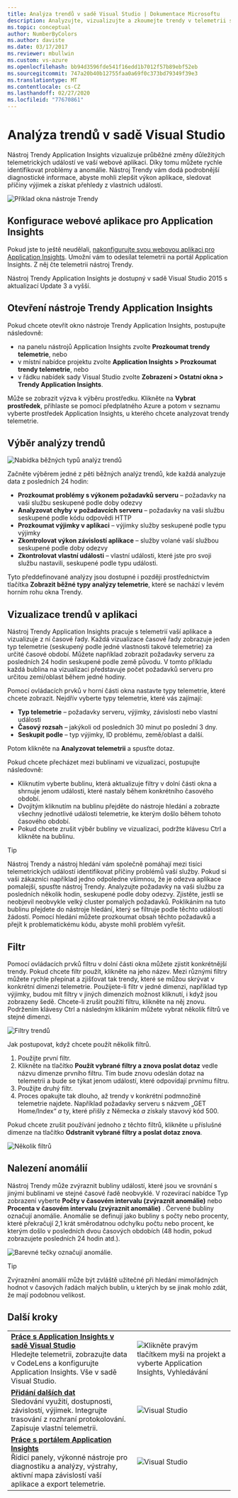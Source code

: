 ```yaml
---
title: Analýza trendů v sadě Visual Studio | Dokumentace Microsoftu
description: Analyzujte, vizualizujte a zkoumejte trendy v telemetrii služby Application Insights v sadě Visual Studio.
ms.topic: conceptual
author: NumberByColors
ms.author: daviste
ms.date: 03/17/2017
ms.reviewer: mbullwin
ms.custom: vs-azure
ms.openlocfilehash: bb94d3596fde541f16edd1b7012f57b89ebf52eb
ms.sourcegitcommit: 747a20b40b12755faa0a69f0c373bd79349f39e3
ms.translationtype: MT
ms.contentlocale: cs-CZ
ms.lasthandoff: 02/27/2020
ms.locfileid: "77670861"
---
```

# <a name="analyzing-trends-in-visual-studio"></a>Analýza trendů v sadě Visual Studio
Nástroj Trendy Application Insights vizualizuje průběžné změny důležitých telemetrických událostí ve vaší webové aplikaci. Díky tomu můžete rychle identifikovat problémy a anomálie. Nástroj Trendy vám dodá podrobnější diagnostické informace, abyste mohli zlepšit výkon aplikace, sledovat příčiny výjimek a získat přehledy z vlastních událostí.

![Příklad okna nástroje Trendy](./media/visual-studio-trends/app-insights-trends-hero-750.png)

## <a name="configure-your-web-app-for-application-insights"></a>Konfigurace webové aplikace pro Application Insights

Pokud jste to ještě neudělali, [nakonfigurujte svou webovou aplikaci pro Application Insights](../../azure-monitor/app/app-insights-overview.md). Umožní vám to odesílat telemetrii na portál Application Insights. Z něj čte telemetrii nástroj Trendy.

Nástroj Trendy Application Insights je dostupný v sadě Visual Studio 2015 s aktualizací Update 3 a vyšší.

## <a name="open-application-insights-trends"></a>Otevření nástroje Trendy Application Insights
Pokud chcete otevřít okno nástroje Trendy Application Insights, postupujte následovně:

* na panelu nástrojů Application Insights zvolte **Prozkoumat trendy telemetrie**, nebo
* v místní nabídce projektu zvolte **Application Insights > Prozkoumat trendy telemetrie**, nebo
* v řádku nabídek sady Visual Studio zvolte **Zobrazení > Ostatní okna > Trendy Application Insights**.

Může se zobrazit výzva k výběru prostředku. Klikněte na **Vybrat prostředek**, přihlaste se pomocí předplatného Azure a potom v seznamu vyberte prostředek Application Insights, u kterého chcete analyzovat trendy telemetrie.

## <a name="choose-a-trend-analysis"></a>Výběr analýzy trendů
![Nabídka běžných typů analýz trendů](./media/visual-studio-trends/app-insights-trends-1-750.png)

Začněte výběrem jedné z pěti běžných analýz trendů, kde každá analyzuje data z posledních 24 hodin:

* **Prozkoumat problémy s výkonem požadavků serveru** – požadavky na vaši službu seskupené podle doby odezvy
* **Analyzovat chyby v požadavcích serveru** – požadavky na vaši službu seskupené podle kódu odpovědi HTTP
* **Prozkoumat výjimky v aplikaci** – výjimky služby seskupené podle typu výjimky
* **Zkontrolovat výkon závislostí aplikace** – služby volané vaší službou seskupené podle doby odezvy
* **Zkontrolovat vlastní události** – vlastní události, které jste pro svoji službu nastavili, seskupené podle typu události.

Tyto předdefinované analýzy jsou dostupné i později prostřednictvím tlačítka **Zobrazit běžné typy analýzy telemetrie**, které se nachází v levém horním rohu okna Trendy.

## <a name="visualize-trends-in-your-application"></a>Vizualizace trendů v aplikaci
Nástroj Trendy Application Insights pracuje s telemetrií vaší aplikace a vizualizuje z ní časové řady. Každá vizualizace časové řady zobrazuje jeden typ telemetrie (seskupený podle jedné vlastnosti takové telemetrie) za určité časové období. Můžete například zobrazit požadavky serveru za posledních 24 hodin seskupené podle země původu. V tomto příkladu každá bublina na vizualizaci představuje počet požadavků serveru pro určitou zemi/oblast během jedné hodiny.

Pomocí ovládacích prvků v horní části okna nastavte typy telemetrie, které chcete zobrazit. Nejdřív vyberte typy telemetrie, které vás zajímají:

* **Typ telemetrie** – požadavky serveru, výjimky, závislosti nebo vlastní události
* **Časový rozsah** – jakýkoli od posledních 30 minut po poslední 3 dny.
* **Seskupit podle** – typ výjimky, ID problému, země/oblast a další.

Potom klikněte na **Analyzovat telemetrii** a spusťte dotaz.

Pokud chcete přecházet mezi bublinami ve vizualizaci, postupujte následovně:

* Kliknutím vyberte bublinu, která aktualizuje filtry v dolní části okna a shrnuje jenom události, které nastaly během konkrétního časového období.
* Dvojitým kliknutím na bublinu přejděte do nástroje hledání a zobrazte všechny jednotlivé události telemetrie, ke kterým došlo během tohoto časového období.
* Pokud chcete zrušit výběr bubliny ve vizualizaci, podržte klávesu Ctrl a klikněte na bublinu.

> [!TIP]
> Nástroj Trendy a nástroj hledání vám společně pomáhají mezi tisíci telemetrických událostí identifikovat příčiny problémů vaší služby. Pokud si vaši zákazníci například jedno odpoledne všimnou, že je odezva aplikace pomalejší, spusťte nástroj Trendy. Analyzujte požadavky na vaši službu za posledních několik hodin, seskupené podle doby odezvy. Zjistěte, jestli se neobjevil neobvykle velký cluster pomalých požadavků. Poklikáním na tuto bublinu přejdete do nástroje hledání, který se filtruje podle těchto událostí žádostí. Pomocí hledání můžete prozkoumat obsah těchto požadavků a přejít k problematickému kódu, abyste mohli problém vyřešit.
> 
> 

## <a name="filter"></a>Filtr
Pomocí ovládacích prvků filtru v dolní části okna můžete zjistit konkrétnější trendy. Pokud chcete filtr použít, klikněte na jeho název. Mezi různými filtry můžete rychle přepínat a zjišťovat tak trendy, které se můžou skrývat v konkrétní dimenzi telemetrie. Použijete-li filtr v jedné dimenzi, například typ výjimky, budou mít filtry v jiných dimenzích možnost kliknutí, i když jsou zobrazeny šedě. Chcete-li zrušit použití filtru, klikněte na něj znovu. Podržením klávesy Ctrl a následným klikáním můžete vybrat několik filtrů ve stejné dimenzi.

![Filtry trendů](./media/visual-studio-trends/TrendsFiltering-750.png)

Jak postupovat, když chcete použít několik filtrů. 

1. Použijte první filtr. 
2. Klikněte na tlačítko **Použít vybrané filtry a znova poslat dotaz** vedle názvu dimenze prvního filtru. Tím bude znovu odeslán dotaz na telemetrii a bude se týkat jenom událostí, které odpovídají prvnímu filtru. 
3. Použijte druhý filtr. 
4. Proces opakujte tak dlouho, až trendy v konkrétní podmnožině telemetrie najdete. Například požadavky serveru s názvem „GET Home/Index“ *a* ty, které přišly z Německa *a* získaly stavový kód 500. 

Pokud chcete zrušit používání jednoho z těchto filtrů, klikněte u příslušné dimenze na tlačítko **Odstranit vybrané filtry a poslat dotaz znova**.

![Několik filtrů](./media/visual-studio-trends/TrendsFiltering2-750.png)

## <a name="find-anomalies"></a>Nalezení anomálií
Nástroj Trendy může zvýraznit bubliny událostí, které jsou ve srovnání s jinými bublinami ve stejné časové řadě neobvyklé. V rozevírací nabídce Typ zobrazení vyberte **Počty v časovém intervalu (zvýraznit anomálie)** nebo **Procenta v časovém intervalu (zvýraznit anomálie)** . Červené bubliny označují anomálie. Anomálie se definují jako bubliny s počty nebo procenty, které překračují 2,1 krát směrodatnou odchylku počtu nebo procent, ke kterým došlo v posledních dvou časových obdobích (48 hodin, pokud zobrazujete posledních 24 hodin atd.).

![Barevné tečky označují anomálie.](./media/visual-studio-trends/TrendsAnomalies-750.png)

> [!TIP]
> Zvýraznění anomálií může být zvláště užitečné při hledání mimořádných hodnot v časových řadách malých bublin, u kterých by se jinak mohlo zdát, že mají podobnou velikost.  
> 
> 

## <a name="next"></a>Další kroky
|  |  |
| --- | --- |
| **[Práce s Application Insights v sadě Visual Studio](../../azure-monitor/app/visual-studio.md)**<br/>Hledejte telemetrii, zobrazujte data v CodeLens a konfigurujte Application Insights. Vše v sadě Visual Studio. |![Klikněte pravým tlačítkem myši na projekt a vyberte Application Insights, Vyhledávání](./media/visual-studio-trends/34.png) |
| **[Přidání dalších dat](../../azure-monitor/app/asp-net-more.md)**<br/>Sledování využití, dostupnosti, závislostí, výjimek. Integrujte trasování z rozhraní protokolování. Zapisuje vlastní telemetrii. |![Visual Studio](./media/visual-studio-trends/64.png) |
| **[Práce s portálem Application Insights](../../azure-monitor/app/overview-dashboard.md)**<br/>Řídicí panely, výkonné nástroje pro diagnostiku a analýzy, výstrahy, aktivní mapa závislostí vaší aplikace a export telemetrie. |![Visual Studio](./media/visual-studio-trends/62.png) |

